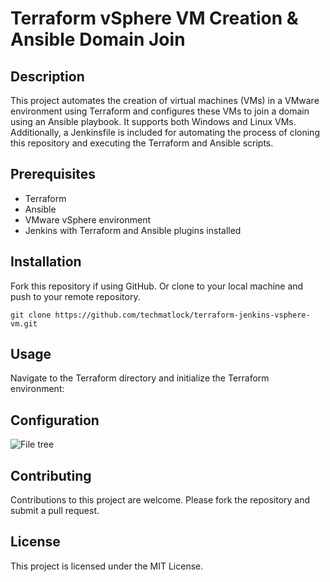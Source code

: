 # Terraform vSphere VM Creation & Ansible Domain Join

## Description
This project automates the creation of virtual machines (VMs) in a VMware environment using Terraform and configures these VMs to join a domain using an Ansible playbook. It supports both Windows and Linux VMs. Additionally, a Jenkinsfile is included for automating the process of cloning this repository and executing the Terraform and Ansible scripts.

## Prerequisites
* Terraform
* Ansible
* VMware vSphere environment
* Jenkins with Terraform and Ansible plugins installed

## Installation
Fork this repository if using GitHub.  Or clone to your local machine and push to your remote repository.

```
git clone https://github.com/techmatlock/terraform-jenkins-vsphere-vm.git
```

## Usage

Navigate to the Terraform directory and initialize the Terraform environment:

## Configuration

![File tree](https://i.imgur.com/aGO3pb8.png)

## Contributing
Contributions to this project are welcome. Please fork the repository and submit a pull request.

## License
This project is licensed under the MIT License.